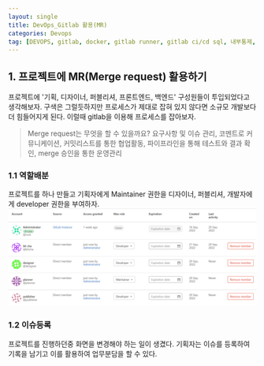 ```yaml
---
layout: single
title: DevOps_Gitlab 활용(MR)
categories: Devops
tag: [DEVOPS, gitlab, docker, gitlab runner, gitlab ci/cd sql, 내부통제, SQL, gitlab mr]
---
```


## 1. 프로젝트에 MR(Merge request) 활용하기
프로젝트에 '기획, 디자이너, 퍼블리셔, 프론트엔드, 백엔드' 구성원들이 투입되었다고 생각해보자. 구색은 그럴듯하지만 프로세스가 
제대로 잡혀 있지 않다면 소규모 개발보다 더 힘들어지게 된다. 이럴때 gitlab을 이용해 프로세스를 잡아보자.

> Merge request는 무엇을 할 수 있을까요?
요구사항 및 이슈 관리, 코멘트로 커뮤니케이션, 커밋리스트를 통한 협업활동, 파이프라인을 통해 테스트와 결과 확인, merge 승인을 통한 운영관리

### 1.1 역할배분
프로젝트를 하나 만들고 기획자에게 Maintainer 권한을 디자이너, 퍼블리셔, 개발자에게 developer 권한을 부여하자.
<img src="/images/devops/img_36.png" /> 

### 1.2 이슈등록
프로젝트를 진행하던중 화면을 변경해야 하는 일이 생겼다. 기획자는 이슈를 등록하여 기록을 남기고 이를 활용하여 업무분담을 할 수 있다.

